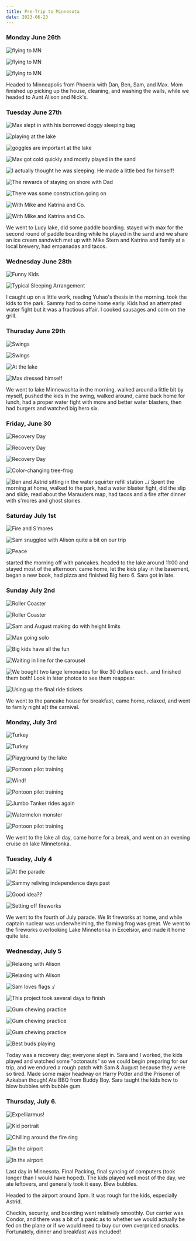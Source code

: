 ```yaml
---
title: Pre-Trip to Minnesota
date: 2023-06-23
---
```


<!-- ## Minnesota -->

### Monday June 26th

![flying to MN](/images/travel/PXL_20230626_201001624.MP.jpg)

![flying to MN](/images/travel/PXL_20230626_201005909.MP.jpg)

![flying to MN](/images/travel/PXL_20230626_201013478.jpg)

Headed to Minneapolis from Phoenix with Dan, Ben, Sam, and Max.  Mom finished up picking up the house, cleaning, and washing the walls, while we headed to Aunt Alison and Nick's.

### Tuesday June 27th

![Max slept in with his borrowed doggy sleeping bag](/images/travel/PXL_20230627_123851879.jpg)

![playing at the lake](/images/travel/PXL_20230627_192757170.MP.jpg)

![goggles are important at the lake](/images/travel/PXL_20230627_192809797.jpg)

![Max got cold quickly and mostly played in the sand](/images/travel/PXL_20230627_195342823.jpg)

![I actually thought he was sleeping.  He made a little bed for himself!](/images/travel/PXL_20230627_195838294.MP.jpg)

![The rewards of staying on shore with Dad](/images/travel/PXL_20230627_202151114.MP.jpg)

![There was some construction going on](/images/travel/PXL_20230627_212358337.MP.jpg)

![With Mike and Katrina and Co.](/images/travel/PXL_20230627_231953995.jpg)

![With Mike and Katrina and Co.](/images/travel/PXL_20230627_232003085.jpg)

We went to Lucy lake, did some paddle boarding.  stayed with max for the second round of paddle boarding while he played in the sand and we share an ice cream sandwich  met up with Mike Stern and Katrina and family at a local brewery, had empanadas and tacos.

### Wednesday June 28th

![Funny Kids](/images/travel/PXL_20230628_002927536.MP.jpg)

![Typical Sleeping Arrangement](/images/travel/PXL_20230628_041507364.jpg)

I caught up on a little work, reading Yuhao's thesis in the morning. took the kids to the park. Sammy had to come home early. Kids had an attempted water fight but it was a fractious affair.  I cooked sausages and corn on the grill.

### Thursday June 29th

![Swings](/images/travel/PXL_20230629_151742499.jpg)

![Swings](/images/travel/PXL_20230629_151753292.MP.jpg)

![At the lake](/images/travel/PXL_20230629_161227092.jpg)

![Max dressed himself](/images/travel/PXL_20230629_200715705.jpg)

We went to lake Minnewashta in the morning, walked around a little bit by myself, pushed the kids in the swing, walked around, came back home for lunch, had a proper water fight with more and better water blasters, then had burgers and watched big hero six.

### Friday, June 30

![Recovery Day](/images/travel/PXL_20230630_001529081.MP.jpg)

![Recovery Day](/images/travel/PXL_20230630_001533948.jpg)

![Recovery Day](/images/travel/PXL_20230630_140255671.jpg)

![Color-changing tree-frog](/images/travel/PXL_20230630_184052954.jpg)

![Ben and Astrid sitting in the water squirter refill station](/images/travel/PXL_20230630_224202390.jpg)
../
Spent the morning at home, walked to the park, had a water blaster fight, did the slip and slide, read about the Marauders map, had tacos and a fire after dinner with s'mores and ghost stories.

### Saturday July 1st

![Fire and S'mores](/images/travel/PXL_20230701_015204927.jpg)

![Sam snuggled with Alison quite a bit on our trip](/images/travel/PXL_20230701_023824389.jpg)

![Peace](/images/travel/IMG-20230701-WA0001.jpg)

started the morning off with pancakes. headed to the lake around 11:00 and stayed most of the afternoon.  came home, let the kids play in the basement, began a new book, had pizza and finished Big hero 6.  Sara got in late.

### Sunday July 2nd

![Roller Coaster](/images/travel/PXL_20230702_213933518.jpg) 

![Roller Coaster](/images/travel/PXL_20230702_214049797.jpg) 

![Sam and August making do with height limits](/images/travel/PXL_20230702_215040320.jpg) 

![Max going solo](/images/travel/PXL_20230702_215914908.jpg) 

![Big kids have all the fun](/images/travel/PXL_20230702_220506646.PORTRAIT.jpg) 

![Waiting in line for the carousel](/images/travel/PXL_20230702_221038179.MP.jpg) 

![We bought two large lemonades for like 30 dollars each...and finished them both!  Look in later photos to see them reappear.](/images/travel/PXL_20230702_230138632.jpg) 

![Using up the final ride tickets](/images/travel/PXL_20230702_232805189.jpg)

We went to the pancake house for breakfast, came home, relaxed, and went to family night a)t the carnival.

### Monday, July 3rd


![Turkey](/images/travel/PXL_20230703_130139774.jpg) 

![Turkey](/images/travel/PXL_20230703_130154323.PORTRAIT.ORIGINAL.jpg) 

![Playground by the lake](/images/travel/PXL_20230703_183922822.jpg)

![Pontoon pilot training](/images/travel/PXL_20230704_010056582.PORTRAIT.jpg) 

![Wind!](/images/travel/PXL_20230704_010235437.PORTRAIT.jpg) 

![Pontoon pilot training](/images/travel/PXL_20230704_010413244.PORTRAIT.jpg) 

![Jumbo Tanker rides again](/images/travel/IMG-20230703-WA0011.jpg) 

![Watermelon monster](/images/travel/IMG-20230703-WA0057.jpg) 

![Pontoon pilot training](/images/travel/PXL_20230704_010959872.PORTRAIT.jpg) 

We went to the lake all day, came home for a break, and went on an evening cruise on lake Minnetonka.

### Tuesday, July 4

![At the parade](/images/travel/PXL_20230704_194615223.jpg) 

![Sammy reliving independence days past](/images/travel/PXL_20230704_212827207.MP.jpg)

![Good idea??](/images/travel/PXL_20230705_011149990.MP.jpg) 

![Setting off fireworks](/images/travel/PXL_20230705_012008453.jpg) 

We went to the fourth of July parade.  We lit fireworks at home, and while captain nuclear was underwhelming, the flaming frog was great.  We went to the fireworks overlooking Lake Minnetonka in Excelsior, and made it home quite late.

### Wednesday, July 5


![Relaxing with Alison](/images/travel/PXL_20230705_125159023.jpg) 

![Relaxing with Alison](/images/travel/PXL_20230705_130103441.jpg) 

![Sam loves flags :/](/images/travel/PXL_20230705_130417134.MP.jpg) 

![This project took several days to finish](/images/travel/PXL_20230705_142732761.jpg) 

![Gum chewing practice](/images/travel/PXL_20230705_212728393.MP.jpg) 

![Gum chewing practice](/images/travel/PXL_20230705_212755442.jpg) 

![Gum chewing practice](/images/travel/PXL_20230705_212806455.MP.jpg) 

![Best buds playing](/images/travel/PXL_20230705_214109125.jpg)

Today was a recovery day; everyone slept in.  Sara and I worked, the kids played and watched some "octonauts" so we could begin preparing for our trip, and we endured a rough patch with Sam & August because they were so tired.  Made some major headway on Harry Potter and the Prisoner of Azkaban though!  Ate BBQ from Buddy Boy.  Sara taught the kids how to blow bubbles with bubble gum.

### Thursday, July 6.  



![Expelliarmus!](/images/travel/PXL_20230706_122140319.jpg) 

![Kid portrait](/images/travel/PXL_20230706_190337681.jpg) 

![Chilling around the fire ring](/images/travel/PXL_20230706_190448199.jpg)

![In the airport](/images/travel/PXL_20230706_210211799.MP.jpg) 

![In the airport](/images/travel/PXL_20230706_205824641.jpg)


Last day in Minnesota.  Final Packing, final syncing of computers (took longer than I would have hoped).  The kids played well most of the day, we ate leftovers, and generally took it easy.  Blew bubbles.

Headed to the airport around 3pm.  It was rough for the kids, especially Astrid.  

Checkin, security, and boarding went relatively smoothly.  Our carrier was Condor, and there was a bit of a panic as to whether we would actually be fed on the plane or if we would need to buy our own overpriced snacks.  Fortunately, dinner and breakfast was included!

